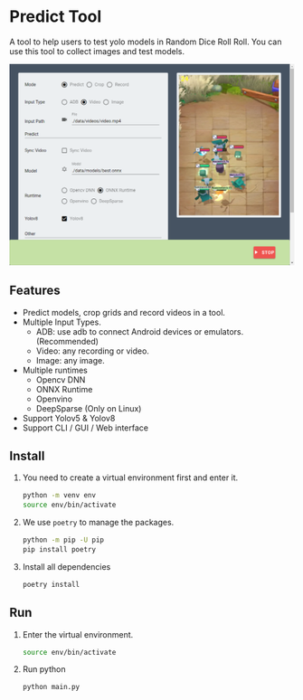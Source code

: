 # Predict Tool

A tool to help users to test yolo models in Random Dice Roll Roll. You can use this tool to collect images and test models.  

![Cover](./doc/images/cover.png)

## Features

- Predict models, crop grids and record videos in a tool.
- Multiple Input Types.
  - ADB: use adb to connect Android devices or emulators. (Recommended)
  - Video: any recording or video.
  - Image: any image.
- Multiple runtimes
  - Opencv DNN
  - ONNX Runtime
  - Openvino
  - DeepSparse (Only on Linux)
- Support Yolov5 & Yolov8
- Support CLI / GUI / Web interface

## Install

1. You need to create a virtual environment first and enter it.
    ```bash
    python -m venv env
    source env/bin/activate
    ```

2. We use `poetry` to manage the packages.
    ```bash
    python -m pip -U pip
    pip install poetry
    ```

3. Install all dependencies
    ```bash
    poetry install
    ```

## Run

1. Enter the virtual environment.
    ```bash
    source env/bin/activate
    ```

2. Run python
    ```bash
    python main.py
    ```
